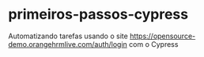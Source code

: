 # primeiros-passos-cypress
Automatizando tarefas usando o site https://opensource-demo.orangehrmlive.com/auth/login com o Cypress
